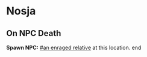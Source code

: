# Nosja


## On NPC Death

**Spawn NPC:**  [\#an enraged relative](/npc/111025) at this location.
end